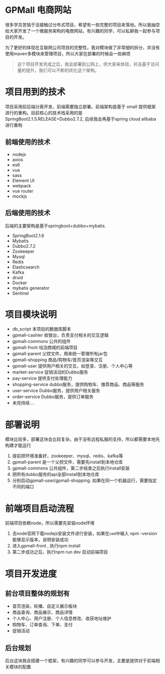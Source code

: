 # GPMall 电商网站

很多学员苦恼于没接触过分布式项目，希望有一些完整的项目来落地。所以我抽空给大家开发了一个微服务架构的电商网站，有兴趣的同学，可以私聊我一起参与项目的开发。

为了更好的体现在互联网公司项目的完整性，我对模块做了非常细的拆分，并没有使用maven多模块来管理项目，所以大家在部署的时候会一些麻烦

> 这个项目开发完成之后，我会部署到公网上，供大家来体验，并且基于访问量的提升，我们可以不断的优化这个架构。



# 项目用到的技术

项目采用前后端分离开发，前端需要独立部署。前端架构是基于 xmall 提供框架进行的重构。目前核心的技术栈采用的是SpringBoot2.1.5.RELEASE+Dubbo2.7.2,  后续我会再基于spring cloud alibaba进行重构

## 前端使用的技术

* nodejs
* axios
* es6
* vue
* sass
* Element UI
* webpack
* vue router
* mockjs

## 后端使用的技术

后端的主要架构是基于springboot+dubbo+mybatis.

* SpringBoot2.1.6
* Mybatis
* Dubbo2.7.2
* Zookeeper
* Mysql
* Redis
* Elasticsearch
* Kafka
* druid
* Docker
* mybatis generator
* Sentinel

# 项目模块说明

* db_script  本项目的数据库脚本
* gpmall-cashier 收银台，负责支付相关的交互逻辑
* gpmall-commons 公共的组件
* gpmall-front  咕泡商城的前端项目
* gpmall-parent 父控文件，用来统一管理所有jar包
* gpmall-shopping  商品/购物车/首页渲染等交互
* gpmall-user  提供用户相关的交互，如登录、注册、个人中心等
* market-service 促销活动的Dubbo服务
* pay-service  提供支付处理能力
* shopping-service  dubbo服务，提供购物车、推荐商品、商品等服务
* user-service Dubbo服务，提供用户相关服务
* order-service Dubbo服务，提供订单服务
* 未完待续....

# 部署说明

模块比较多，部署这块会比较复杂。由于没有远程私服的支持，所以都需要本地先构建才能运行

1. 提前把环境准备好，zookeeper、mysql、redis、kafka等
2. gpmall-parent 是一个父控文件，需要先install到本地仓库
3. gpmall-commons 公共组件，第二步结束之后执行install安装
4. 把所有dubbo服务的api全部install到本地仓库
5. 分别启动gpmall-user/gpmall-shopping.  如果在同一个机器运行，需要指定不同的端口

# 前端项目启动流程

前端项目依赖node，所以需要先安装node环境

1. 去node官网下载nodejs安装文件进行安装，如果在`cmd`中输入 npm -version 能够显示版本，说明安装成功
2. 进入gpmall-front , 执行npm install
3. 第二步成功之后，执行npm  run dev 启动前端项目

# 项目开发进度

## 前台项目整体的规划有

* 首页渲染，轮播、自定义展示板块
* 商品查询、商品展示、商品详情
* 个人中心、用户注册、个人信息修改、收获地址维护
* 购物车、订单查询、下单、支付
* 促销活动

## 后台规划

后台这块我会搭建一个框架，有兴趣的同学可以参与开发，主要是提供对于前端相关模块的配置











